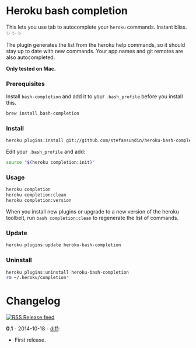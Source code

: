 # Heroku bash completion

This lets you use tab to autocomplete your `heroku` commands. Instant bliss. :sparkles: :sparkles: :sparkles:

The plugin generates the list from the heroku help commands, so it should stay up to date with new commands. Your app names and git remotes are also autocompleted.

**Only tested on Mac.**


### Prerequisites
Install `bash-completion` and add it to your `.bash_profile` before you install this.

```bash
brew install bash-completion
```


### Install

```bash
heroku plugins:install git://github.com/stefansundin/heroku-bash-completion.git
```

Edit your `.bash_profile` and add:

```bash
source "$(heroku completion:init)"
```


### Usage

```bash
heroku completion
heroku completion:clean
heroku completion:version
```

When you install new plugins or upgrade to a new version of the heroku toolbelt, run `bash completion:clean` to regenerate the list of commands.


### Update

```bash
heroku plugins:update heroku-bash-completion
```


### Uninstall

```bash
heroku plugins:uninstall heroku-bash-completion
rm ~/.heroku/completion*
```


# Changelog

[![RSS](https://stefansundin.github.io/img/feed.png) Release feed](https://github.com/stefansundin/heroku-bash-completion/releases.atom)

**0.1** - 2014-10-18 - [diff](https://github.com/stefansundin/heroku-bash-completion/compare/4db85e...v0.1):
- First release.
